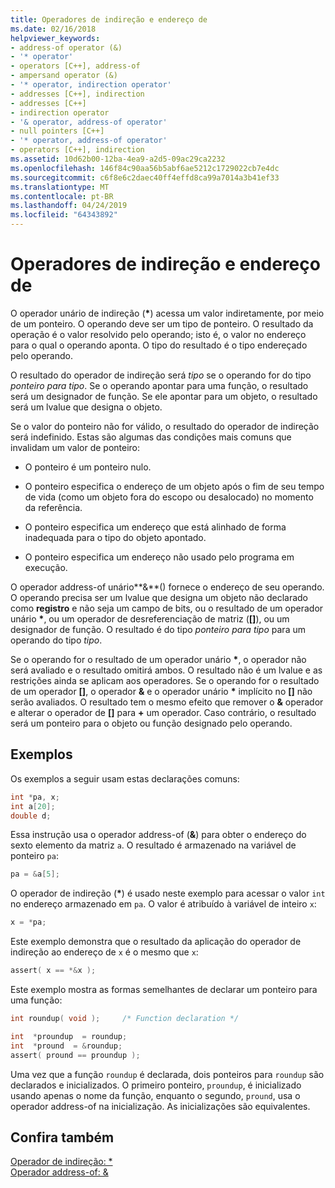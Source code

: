 ```yaml
---
title: Operadores de indireção e endereço de
ms.date: 02/16/2018
helpviewer_keywords:
- address-of operator (&)
- '* operator'
- operators [C++], address-of
- ampersand operator (&)
- '* operator, indirection operator'
- addresses [C++], indirection
- addresses [C++]
- indirection operator
- '& operator, address-of operator'
- null pointers [C++]
- '* operator, address-of operator'
- operators [C++], indirection
ms.assetid: 10d62b00-12ba-4ea9-a2d5-09ac29ca2232
ms.openlocfilehash: 146f84c90aa56b5abf6ae5212c1729022cb7e4dc
ms.sourcegitcommit: c6f8e6c2daec40ff4effd8ca99a7014a3b41ef33
ms.translationtype: MT
ms.contentlocale: pt-BR
ms.lasthandoff: 04/24/2019
ms.locfileid: "64343892"
---
```

# <a name="indirection-and-address-of-operators"></a>Operadores de indireção e endereço de

O operador unário de indireção (__&#42;__) acessa um valor indiretamente, por meio de um ponteiro. O operando deve ser um tipo de ponteiro. O resultado da operação é o valor resolvido pelo operando; isto é, o valor no endereço para o qual o operando aponta. O tipo do resultado é o tipo endereçado pelo operando.

O resultado do operador de indireção será *tipo* se o operando for do tipo *ponteiro para tipo*. Se o operando apontar para uma função, o resultado será um designador de função. Se ele apontar para um objeto, o resultado será um lvalue que designa o objeto.

Se o valor do ponteiro não for válido, o resultado do operador de indireção será indefinido. Estas são algumas das condições mais comuns que invalidam um valor de ponteiro:

- O ponteiro é um ponteiro nulo.

- O ponteiro especifica o endereço de um objeto após o fim de seu tempo de vida (como um objeto fora do escopo ou desalocado) no momento da referência.

- O ponteiro especifica um endereço que está alinhado de forma inadequada para o tipo do objeto apontado.

- O ponteiro especifica um endereço não usado pelo programa em execução.

O operador address-of unário**&**() fornece o endereço de seu operando. O operando precisa ser um lvalue que designa um objeto não declarado como __registro__ e não seja um campo de bits, ou o resultado de um operador unário __&#42;__, ou um operador de desreferenciação de matriz (__&#91;&#93;__), ou um designador de função. O resultado é do tipo *ponteiro para tipo* para um operando do tipo *tipo*.

Se o operando for o resultado de um operador unário __&#42;__, o operador não será avaliado e o resultado omitirá ambos. O resultado não é um lvalue e as restrições ainda se aplicam aos operadores. Se o operando for o resultado de um operador __&#91;&#93;__, o operador __&__ e o operador unário __&#42;__ implícito no __&#91;&#93;__ não serão avaliados. O resultado tem o mesmo efeito que remover o __&__ operador e alterar o operador de __&#91;&#93;__ para __+__ um operador. Caso contrário, o resultado será um ponteiro para o objeto ou função designado pelo operando.

## <a name="examples"></a>Exemplos

Os exemplos a seguir usam estas declarações comuns:

```C
int *pa, x;
int a[20];
double d;
```

Essa instrução usa o operador address-of (**&**) para obter o endereço do sexto elemento da matriz `a`. O resultado é armazenado na variável de ponteiro `pa`:

```C
pa = &a[5];
```

O operador de indireção (__&#42;__) é usado neste exemplo para acessar o valor `int` no endereço armazenado em `pa`. O valor é atribuído à variável de inteiro `x`:

```C
x = *pa;
```

Este exemplo demonstra que o resultado da aplicação do operador de indireção ao endereço de `x` é o mesmo que `x`:

```C
assert( x == *&x );
```

Este exemplo mostra as formas semelhantes de declarar um ponteiro para uma função:

```C
int roundup( void );     /* Function declaration */

int  *proundup  = roundup;
int  *pround  = &roundup;
assert( pround == proundup );
```

Uma vez que a função `roundup` é declarada, dois ponteiros para `roundup` são declarados e inicializados. O primeiro ponteiro, `proundup`, é inicializado usando apenas o nome da função, enquanto o segundo, `pround`, usa o operador address-of na inicialização. As inicializações são equivalentes.

## <a name="see-also"></a>Confira também

[Operador de indireção: &#42;](../cpp/indirection-operator-star.md)<br/>
[Operador address-of: &](../cpp/address-of-operator-amp.md)
